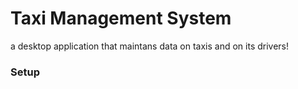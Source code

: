 # Taxi Management System

a desktop application that maintans data on taxis and on its drivers!

### Setup




